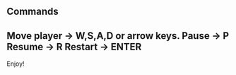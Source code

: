 Commands
--------------------------------------------------------------------
Move player -> W,S,A,D or arrow keys.
Pause -> P
Resume -> R
Restart -> ENTER
--------------------------------------------------------------------
Enjoy!